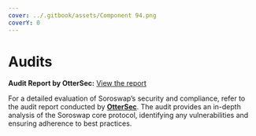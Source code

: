 ```yaml
---
cover: ../.gitbook/assets/Component 94.png
coverY: 0
---
```


# Audits

**Audit Report by OtterSec:** [View the report](https://github.com/soroswap/core/blob/main/audits/2024-02-22_soroswap_ottersec_audit.pdf)

For a detailed evaluation of Soroswap’s security and compliance, refer to the audit report conducted by [**OtterSec**](https://osec.io). The audit provides an in-depth analysis of the Soroswap core protocol, identifying any vulnerabilities and ensuring adherence to best practices.


